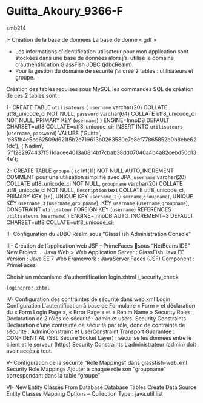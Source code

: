 # Guitta_Akoury_9366-F
smb214

I- Création de la base de données
La base de donné « gdf »
- Les informations d'identification utilisateur pour mon application sont stockées dans une base de données alors j’ai utilisé le domaine d'authentification GlassFish JDBC (jdbcRealm).
- Pour  la gestion du domaine de sécurité j’ai créé 2 tables : utilisateurs et groupe.

Création des tables requises sous MySQL
les commandes SQL de création de ces 2 tables sont : 

1- CREATE TABLE `utilisateurs` (
	 `username` varchar(20) COLLATE utf8_unicode_ci NOT NULL,
	`password` varchar(64) COLLATE utf8_unicode_ci NOT NULL,
	PRIMARY KEY (`username`)
	) ENGINE=InnoDB DEFAULT CHARSET=utf8 COLLATE=utf8_unicode_ci;
INSERT INTO `utilisateurs` (`username`, `password`) VALUES
	('Guitta', 'e85fb4e5cd62509d621f5b2e719613b0263580e7e8ef77865852b0b8ebe621dc'),
	('Nadim', '7f1282974437f511dacee4013a0814bf7cbab38dd07040a4b4a82cebd50d134e');

2- CREATE TABLE `groupe` (
       `id` int(11) NOT NULL AUTO_INCREMENT COMMENT pour une utilisation simplifié avec JPA,
       `username` varchar(20) COLLATE utf8_unicode_ci NOT NULL,
       `groupname` varchar(20) COLLATE utf8_unicode_ci NOT NULL,
       `Description` text COLLATE utf8_unicode_ci,
       PRIMARY KEY (`id`),
       UNIQUE KEY `username_2` (`username`,`groupname`),
       UNIQUE KEY `username_3` (`username`,`groupname`),
       KEY `username` (`username`,`groupname`),
       CONSTRAINT `utilisateur` FOREIGN KEY (`username`) REFERENCES `utilisateurs` (`username`)
       ) ENGINE=InnoDB AUTO_INCREMENT=3 DEFAULT CHARSET=utf8 COLLATE=utf8_unicode_ci;


II- Configuration du JDBC Realm sous “GlassFish Administration Console”

III- Création de l’application web JSF - PrimeFaces sous “NetBeans IDE”
    New Project …
      Java Web > Web Application
      Server : GlassFish
      Java EE Version : Java EE 7 Web
      Framework : JavaServer Faces (JSF)
      Component : PrimeFaces

 Choisir un mécanisme d'authentification
    login.xhtml 
      	j_security_check

    loginerror.xhtml
    
  IV- Configuration des contraintes de sécurité dans web.xml
      Login Configuration
        L'autentification à base de Formulaire « Form » et déclaration du « Form Login Page », « Error Page » et « Realm Name »
      Security Roles
        Déclaration de 2 rôles de sécurité : admin et users.
      Security Constraints
        Déclaration d’une contrainte de sécurité par rôle, donc de contrainte de sécurité : AdminConstraint et UserConstraint 
          Transport Guarantee : CONFIDENTIAL (SSL Secure Socket Layer) : sécurise les données entre le client et le serveur (https) 
      Security Constraints
        L’administrateur (admin) doit avoir accès à tout.

V- Configuration de la sécurité “Role Mappings” dans glassfish-web.xml
    Security Role Mappings
      Ajouter à chaque rôle son “groupname” correspondant dans la table “groupe”
      
VI- New Entity Classes From Database
    Database Tables
    Create Data Source
    Entity Classes
    Mapping Options – Collection Type : java.util.list

